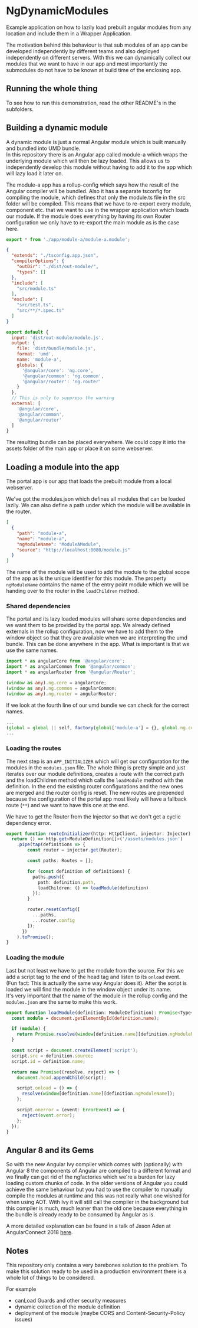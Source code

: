 # NgDynamicModules

Example application on how to lazily load prebuilt angular modules from any location and include them in a Wrapper Application.

The motivation behind this behaviour is that sub modules of an app can be developed independently by different teams and also deployed independently on different servers.
With this we can dynamically collect our modules that we want to have in our app and most importantly the submodules do not have to be known at build time of the enclosing app.

## Running the whole thing

To see how to run this demonstration, read the other README's in the subfolders.

## Building a dynamic module

A dynamic module is just a normal Angular module which is built manually and bundled into UMD bundle.  
In this repository there is an Angular app called module-a which wraps the underlying module which will then be lazy loaded.
This allows us to independently develop this module without having to add it to the app which will lazy load it later on.

The module-a app has a rollup-config which says how the result of the Angular compiler will be bundled.
Also it has a separate tsconfig for compiling the module, which defines that only the module.ts file in the src folder will be compiled. 
This means that we have to re-export every module, component etc. that we want to use in the wrapper application which loads our module.
If the module does everything by having its own Router configuration we only have to re-export the main module as is the case here.

```typescript
export * from './app/module-a/module-a.module';
```

```json
{
  "extends": "./tsconfig.app.json",
  "compilerOptions": {
    "outDir": "./dist/out-module/",
    "types": []
  },
  "include": [
    "src/module.ts"
  ],
  "exclude": [
    "src/test.ts",
    "src/**/*.spec.ts"
  ]
}
```

```javascript
export default {
  input: 'dist/out-module/module.js',
  output: {
    file: 'dist/bundle/module.js',
    format: 'umd',
    name: 'module-a',
    globals: {
      '@angular/core': 'ng.core',
      '@angular/common': 'ng.common',
      '@angular/router': 'ng.router'
    }
  },
  // This is only to suppress the warning
  external: [
    '@angular/core',
    '@angular/common',
    '@angular/router'
  ]
}
```

The resulting bundle can be placed everywhere. We could copy it into the assets folder of the main app or place it on some webserver.

## Loading a module into the app

The portal app is our app that loads the prebuilt module from a local webserver.

We've got the modules.json which defines all modules that can be loaded lazily. We can also define a path under which the module will be available in the router.

```json
[
  {
    "path": "module-a",
    "name": "module-a",
    "ngModuleName": "ModuleAModule",
    "source": "http://localhost:8080/module.js"
  }
]
```

The name of the module will be used to add the module to the global scope of the app as is the unique identifier for this module.
The property `ngModuleName` contains the name of the entry point module which we will be handing over to the router in the `loadChildren` method.

### Shared dependencies

The portal and its lazy loaded modules will share some dependencies and we want them to be provided by the portal app.
We already defined externals in the rollup configuration, now we have to add them to the window object so that they are available when we are interpreting the umd bundle.
This can be done anywhere in the app. What is important is that we use the same names.

```typescript
import * as angularCore from '@angular/core';
import * as angularCommon from '@angular/common';
import * as angularRouter from '@angular/Router';

(window as any).ng.core = angularCore;
(window as any).ng.common = angularCommon;
(window as any).ng.router = angularRouter;
```
 
If we look at the fourth line of our umd bundle we can check for the correct names.

```javascript
...
(global = global || self, factory(global['module-a'] = {}, global.ng.core, global.ng.common, global.ng.router));
...
```

### Loading the routes

The next step is an `APP_INITIALIZER` which will get our configuration for the modules in the `modules.json` file.
The whole thing is pretty simple and just iterates over our module definitions, creates a route with the correct path and
the loadChildren method which calls the `loadModule` method with the definition. In the end the existing router configurations and the new ones are merged and the router config is reset.
The new routes are prepended because the configuration of the portal app most likely will have a fallback route (`**`) and we want to have this one at the end.

We have to get the Router from the Injector so that we don't get a cyclic dependency error.
 
```typescript
export function routeInitializer(http: HttpClient, injector: Injector) {
  return () => http.get<ModuleDefinition[]>('/assets/modules.json')
    .pipe(tap(definitions => {
        const router = injector.get(Router);

        const paths: Routes = [];

        for (const definition of definitions) {
          paths.push({
            path: definition.path,
            loadChildren: () => loadModule(definition)
          });
        }

        router.resetConfig([
          ...paths,
          ...router.config
        ]);
      })
    ).toPromise();
}
```

### Loading the module

Last but not least we have to get the module from the source. For this we add a script tag to the end of the head tag and listen to its `onload` event.
(Fun fact: This is actually the same way Angular does it). After the script is loaded we will find the module in the window object under its name.  
It's very important that the name of the module in the rollup config and the `modules.json` are the same to make this work.


```typescript
export function loadModule(definition: ModuleDefinition): Promise<Type<any>> {
  const module = document.getElementById(definition.name);

  if (module) {
    return Promise.resolve(window[definition.name][definition.ngModuleName]);
  }

  const script = document.createElement('script');
  script.src = definition.source;
  script.id = definition.name;

  return new Promise((resolve, reject) => {
    document.head.appendChild(script);

    script.onload = () => {
      resolve(window[definition.name][definition.ngModuleName]);
    };

    script.onerror = (event: ErrorEvent) => {
      reject(event.error);
    };
  });
}
```

## Angular 8 and its Gems

So with the new Angular Ivy compiler which comes with (optionally) with Angular 8 the components of Angular are compiled to a different format and we finally can get rid of the ngfactories which we're a burden for lazy loading custom chunks of code.
In the older versions of Angular you could achieve the same behaviour but you had to use the compiler to manually compile the modules at runtime and this was not really what one wished for when using AOT.
With Ivy it will still call the compiler in the background but this compiler is much, much leaner than the old one because everything in the bundle is already ready to be consumed by Angular as is.

A more detailed explanation can be found in a talk of Jason Aden at AngularConnect 2018 [here](https://www.youtube.com/watch?v=MMPl9wHzmS4&feature=youtu.be&t=738).

## Notes

This repository only contains a very barebones solution to the problem. To make this solution ready to be used in a production environment there is a whole lot of things to be considered.

For example
- canLoad Guards and other security measures
- dynamic collection of the module definition
- deployment of the module (maybe CORS and Content-Security-Policy issues)
